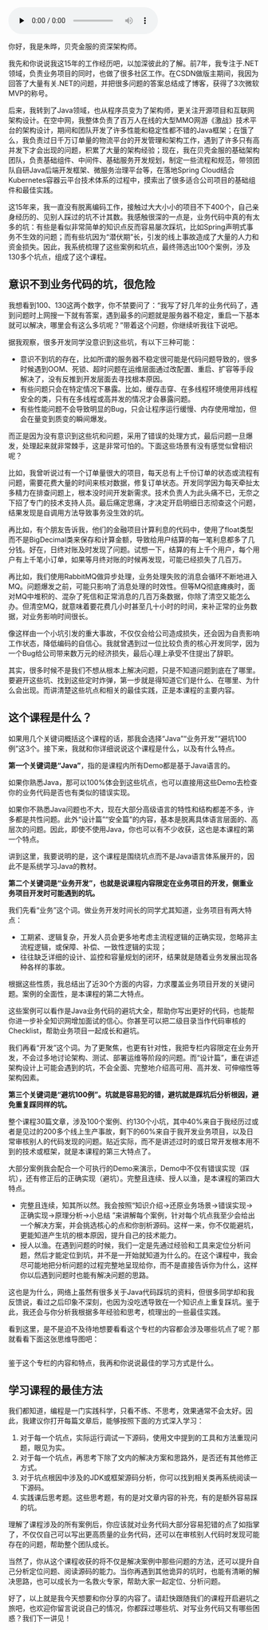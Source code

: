 <audio id="audio" title="开篇词 | 业务代码真的会有这么多坑？" controls="" preload="none"><source id="mp3" src="https://static001.geekbang.org/resource/audio/85/07/85b838c641ea24155eade11547886907.mp3"></audio>

你好，我是朱晔，贝壳金服的资深架构师。

我先和你说说我这15年的工作经历吧，以加深彼此的了解。前7年，我专注于.NET领域，负责业务项目的同时，也做了很多社区工作。在CSDN做版主期间，我因为回答了大量有关.NET的问题，并把很多问题的答案总结成了博客，获得了3次微软MVP的称号。

后来，我转到了Java领域，也从程序员变为了架构师，更关注开源项目和互联网架构设计。在空中网，我整体负责了百万人在线的大型MMO网游《激战》技术平台的架构设计，期间和团队开发了许多性能和稳定性都不错的Java框架；在饿了么，我负责过日千万订单量的物流平台的开发管理和架构工作，遇到了许多只有高并发下才会出现的问题，积累了大量的架构经验；现在，我在贝壳金服的基础架构团队，负责基础组件、中间件、基础服务开发规划，制定一些流程和规范，带领团队自研Java后端开发框架、微服务治理平台等，在落地Spring Cloud结合Kubernetes容器云平台技术体系的过程中，摸索出了很多适合公司项目的基础组件和最佳实践。

这15年来，我一直没有脱离编码工作，接触过大大小小的项目不下400个，自己亲身经历的、见别人踩过的坑不计其数。我感触很深的一点是，业务代码中真的有太多的坑：有些是看似非常简单的知识点反而容易屡次踩坑，比如Spring声明式事务不生效的问题；而有些坑因为“潜伏期”长，引发的线上事故造成了大量的人力和资金损失。因此，我系统梳理了这些案例和坑点，最终筛选出100个案例，涉及130多个坑点，组成了这个课程。

## 意识不到业务代码的坑，很危险

我想看到100、130这两个数字，你不禁要问了：“我写了好几年的业务代码了，遇到问题时上网搜一下就有答案，遇到最多的问题就是服务器不稳定，重启一下基本就可以解决，哪里会有这么多坑呢？”带着这个问题，你继续听我往下说吧。

据我观察，很多开发同学没意识到这些坑，有以下三种可能：

- 意识不到坑的存在，比如所谓的服务器不稳定很可能是代码问题导致的，很多时候遇到OOM、死锁、超时问题在运维层面通过改配置、重启、扩容等手段解决了，没有反推到开发层面去寻找根本原因。
- 有些问题只会在特定情况下暴露。比如，缓存击穿、在多线程环境使用非线程安全的类，只有在多线程或高并发的情况才会暴露问题。
- 有些性能问题不会导致明显的Bug，只会让程序运行缓慢、内存使用增加，但会在量变到质变的瞬间爆发。

而正是因为没有意识到这些坑和问题，采用了错误的处理方式，最后问题一旦爆发，处理起来就非常棘手，这是非常可怕的。下面这些场景有没有感觉似曾相识呢？

比如，我曾听说过有一个订单量很大的项目，每天总有上千份订单的状态或流程有问题，需要花费大量的时间来核对数据，修复订单状态。开发同学因为每天牵扯太多精力在排查问题上，根本没时间开发新需求。技术负责人为此头痛不已，无奈之下招了专门的技术支持人员。最后痛定思痛，才决定开启明细日志彻查这个问题，结果发现是自调用方法导致事务没生效的坑。

再比如，有个朋友告诉我，他们的金融项目计算利息的代码中，使用了float类型而不是BigDecimal类来保存和计算金额，导致给用户结算的每一笔利息都多了几分钱。好在，日终对账及时发现了问题。试想一下，结算的有上千个用户，每个用户有上千笔小订单，如果等月终对账的时候再发现，可能已经损失了几百万。

再比如，我们使用RabbitMQ做异步处理，业务处理失败的消息会循环不断地进入MQ。问题爆发之前，可能只影响了消息处理的时效性。但等MQ彻底瘫痪时，面对MQ中堆积的、混杂了死信和正常消息的几百万条数据，你除了清空又能怎么办。但清空MQ，就意味着要花费几小时甚至几十小时的时间，来补正常的业务数据，对业务影响时间很长。

像这样由一个小坑引发的重大事故，不仅仅会给公司造成损失，还会因为自责影响工作状态，降低编码的自信心。我就曾遇到过一位比较负责的核心开发同学，因为一个Bug给公司带来数万元的经济损失，最后心理上承受不住提出了辞职。

其实，很多时候不是我们不想从根本上解决问题，只是不知道问题到底在了哪里。要避开这些坑、找到这些定时炸弹，第一步就是得知道它们是什么、在哪里、为什么会出现。而讲清楚这些坑点和相关的最佳实践，正是本课程的主要内容。

## 这个课程是什么？

如果用几个关键词概括这个课程的话，那我会选择“Java”“业务开发”“避坑100例”这3个。接下来，我就和你详细说说这个课程是什么，以及有什么特点。

**第一个关键词是“Java”**，指的是课程内所有Demo都是基于Java语言的。

如果你熟悉Java，那可以100%体会到这些坑点，也可以直接用这些Demo去检查你的业务代码是否也有类似的错误实现。

如果你不熟悉Java问题也不大，现在大部分高级语言的特性和结构都差不多，许多都是共性问题。此外“设计篇”“安全篇”的内容，基本是脱离具体语言层面的、高层次的问题。因此，即使不使用Java，你也可以有不少收获，这也是本课程的第一个特点。

讲到这里，我要说明的是，这个课程是围绕坑点而不是Java语言体系展开的，因此不是系统学习Java的教材。

**第二个关键词是“业务开发”，也就是说课程内容限定在业务项目的开发，侧重业务项目开发时可能遇到的坑。**

我们先看“业务”这个词。做业务开发时间长的同学尤其知道，业务项目有两大特点：

- 工期紧、逻辑复杂，开发人员会更多地考虑主流程逻辑的正确实现，忽略非主流程逻辑，或保障、补偿、一致性逻辑的实现；
- 往往缺乏详细的设计、监控和容量规划的闭环，结果就是随着业务发展出现各种各样的事故。

根据这些性质，我总结出了近30个方面的内容，力求覆盖业务项目开发的关键问题。案例的全面性，是本课程的第二大特点。

这些案例可以看作是Java业务代码的避坑大全，帮助你写出更好的代码，也能帮你进一步补全知识网增加面试的信心。你甚至可以把二级目录当作代码审核的Checklist，帮助业务项目一起成长和避坑。

我们再看“开发”这个词。为了更聚焦，也更有针对性，我把专栏内容限定在业务开发，不会过多地讨论架构、测试、部署运维等阶段的问题。而“设计篇”，重在讲述架构设计上可能会遇到的坑，不会全面、完整地介绍高可用、高并发、可伸缩性等架构因素。

**第三个关键词是“避坑100例”。坑就是容易犯的错，避坑就是踩坑后分析根因，避免重复踩同样的坑。**

整个课程30篇文章，涉及100个案例、约130个小坑，其中40%来自于我经历过或者是见过的200多个线上生产事故，剩下的60%来自于我开发业务项目，以及日常审核别人的代码发现的问题。贴近实际，而不是讲述过时的或日常开发根本用不到的技术或框架，就是本课程的第三大特点了。

大部分案例我会配合一个可执行的Demo来演示，Demo中不仅有错误实现（踩坑），还有修正后的正确实现（避坑）。完整且连续、授人以渔，是本课程的第四大特点。

- 完整且连续，知其所以然。我会按照“知识介绍-&gt;还原业务场景-&gt;错误实现-&gt;正确实现-&gt;原理分析-&gt;小总结 ”来讲解每个案例，针对每个坑点我至少会给出一个解决方案，并会挑选核心的点和你剖析源码。这样一来，你不仅能避坑，更能知道产生坑的根本原因，提升自己的技术能力。
- 授人以渔。在遇到问题的时候，我们一定是先通过经验和工具来定位分析问题，然后才能定位到坑，并不是一开始就知道为什么的。在这个课程中，我会尽可能地把分析问题的过程完整地呈现给你，而不是直接告诉你为什么，这样你以后遇到问题时也能有解决问题的思路。

这也是为什么，网络上虽然有很多关于Java代码踩坑的资料，但很多同学却和我反馈说，看过之后印象不深刻，也因为没吃透导致在一个知识点上重复踩坑。鉴于此，我还会与你分析我根据多年经验和思考，梳理出的一些最佳实践。

看到这里，是不是迫不及待地想要看看这个专栏的内容都会涉及哪些坑点了呢？那就看看下面这张思维导图吧：

<img src="https://static001.geekbang.org/resource/image/0e/20/0ee7e3490bae45d6f0ce06a050695020.jpg" alt="">

鉴于这个专栏的内容和特点，我再和你说说最佳的学习方式是什么。

## 学习课程的最佳方法

我们都知道，编程是一门实践科学，只看不练、不思考，效果通常不会太好。因此，我建议你打开每篇文章后，能够按照下面的方式深入学习：

1. 对于每一个坑点，实际运行调试一下源码，使用文中提到的工具和方法重现问题，眼见为实。
1. 对于每一个坑点，再思考下除了文内的解决方案和思路外，是否还有其他修正方式。
1. 对于坑点根因中涉及的JDK或框架源码分析，你可以找到相关类再系统阅读一下源码。
1. 实践课后思考题。这些思考题，有的是对文章内容的补充，有的是额外容易踩的坑。

理解了课程涉及的所有案例后，你应该就对业务代码大部分容易犯错的点了如指掌了，不仅仅自己可以写出更高质量的业务代码，还可以在审核别人代码时发现可能存在的问题，帮助整个团队成长。

当然了，你从这个课程收获的将不仅是解决案例中那些问题的方法，还可以提升自己分析定位问题、阅读源码的能力。当你再遇到其他诡异的坑时，也能有清晰的解决思路，也可以成长为一名救火专家，帮助大家一起定位、分析问题。

好了，以上就是我今天想要和你分享的内容了。请赶快跟随我们的课程开启避坑之旅吧，也欢迎你留言说说自己的情况，你都踩过哪些坑、对写业务代码又有哪些困惑？我们下一讲见！

